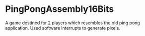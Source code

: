 # PingPongAssembly16Bits
A game destined for 2 players which resembles the old ping pong application. Used software interrupts to generate pixels.
